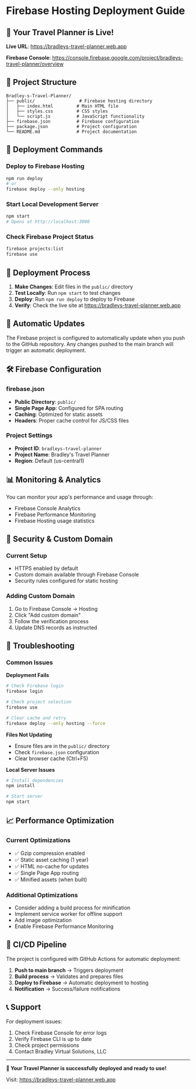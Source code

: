 # Firebase Hosting Deployment Guide

## 🚀 Your Travel Planner is Live!

**Live URL**: https://bradleys-travel-planner.web.app

**Firebase Console**: https://console.firebase.google.com/project/bradleys-travel-planner/overview

## 📁 Project Structure

```
Bradley-s-Travel-Planner/
├── public/                 # Firebase hosting directory
│   ├── index.html         # Main HTML file
│   ├── styles.css         # CSS styles
│   └── script.js          # JavaScript functionality
├── firebase.json          # Firebase configuration
├── package.json           # Project configuration
└── README.md              # Project documentation
```

## 🔧 Deployment Commands

### Deploy to Firebase Hosting
```bash
npm run deploy
# or
firebase deploy --only hosting
```

### Start Local Development Server
```bash
npm start
# Opens at http://localhost:3000
```

### Check Firebase Project Status
```bash
firebase projects:list
firebase use
```

## 📝 Deployment Process

1. **Make Changes**: Edit files in the `public/` directory
2. **Test Locally**: Run `npm start` to test changes
3. **Deploy**: Run `npm run deploy` to deploy to Firebase
4. **Verify**: Check the live site at https://bradleys-travel-planner.web.app

## 🔄 Automatic Updates

The Firebase project is configured to automatically update when you push to the GitHub repository. Any changes pushed to the main branch will trigger an automatic deployment.

## 🛠️ Firebase Configuration

### firebase.json
- **Public Directory**: `public/`
- **Single Page App**: Configured for SPA routing
- **Caching**: Optimized for static assets
- **Headers**: Proper cache control for JS/CSS files

### Project Settings
- **Project ID**: `bradleys-travel-planner`
- **Project Name**: Bradley's Travel Planner
- **Region**: Default (us-central1)

## 📊 Monitoring & Analytics

You can monitor your app's performance and usage through:
- Firebase Console Analytics
- Firebase Performance Monitoring
- Firebase Hosting usage statistics

## 🔐 Security & Custom Domain

### Current Setup
- HTTPS enabled by default
- Custom domain available through Firebase Console
- Security rules configured for static hosting

### Adding Custom Domain
1. Go to Firebase Console → Hosting
2. Click "Add custom domain"
3. Follow the verification process
4. Update DNS records as instructed

## 🚨 Troubleshooting

### Common Issues

**Deployment Fails**
```bash
# Check Firebase login
firebase login

# Check project selection
firebase use

# Clear cache and retry
firebase deploy --only hosting --force
```

**Files Not Updating**
- Ensure files are in the `public/` directory
- Check `firebase.json` configuration
- Clear browser cache (Ctrl+F5)

**Local Server Issues**
```bash
# Install dependencies
npm install

# Start server
npm start
```

## 📈 Performance Optimization

### Current Optimizations
- ✅ Gzip compression enabled
- ✅ Static asset caching (1 year)
- ✅ HTML no-cache for updates
- ✅ Single Page App routing
- ✅ Minified assets (when built)

### Additional Optimizations
- Consider adding a build process for minification
- Implement service worker for offline support
- Add image optimization
- Enable Firebase Performance Monitoring

## 🔄 CI/CD Pipeline

The project is configured with GitHub Actions for automatic deployment:

1. **Push to main branch** → Triggers deployment
2. **Build process** → Validates and prepares files
3. **Deploy to Firebase** → Automatic deployment to hosting
4. **Notification** → Success/failure notifications

## 📞 Support

For deployment issues:
1. Check Firebase Console for error logs
2. Verify Firebase CLI is up to date
3. Check project permissions
4. Contact Bradley Virtual Solutions, LLC

---

**🎉 Your Travel Planner is successfully deployed and ready to use!**

Visit: https://bradleys-travel-planner.web.app
